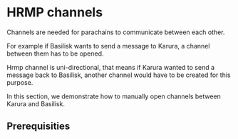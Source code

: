 # HRMP channels

Channels are needed for parachains to communicate between each other. 

For example if Basilisk wants to send a message to Karura, a channel between them has to be opened. 

Hrmp channel is uni-directional, that means if Karura wanted to send a message back to Basilisk, another channel would have to be created for this purpose.

In this section, we demonstrate how to manually open channels between Karura and Basilisk.

## Prerequisities

